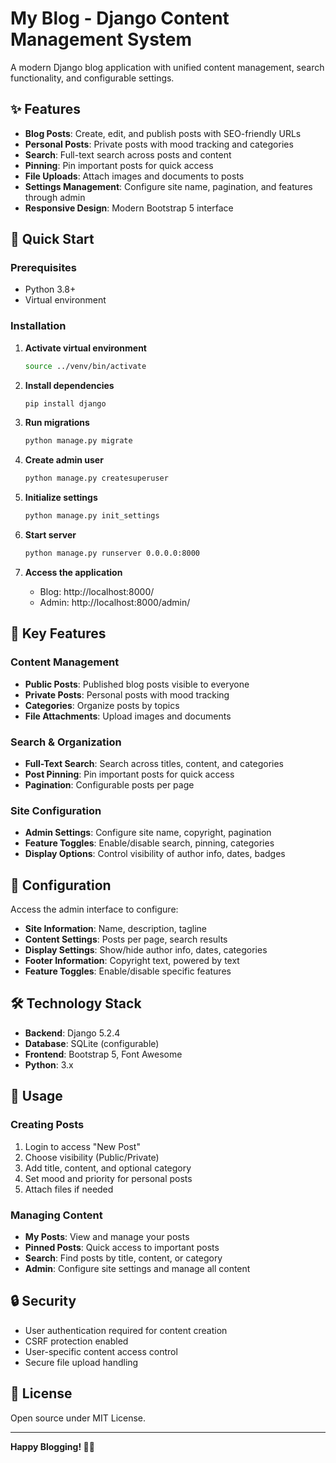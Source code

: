 # My Blog - Django Content Management System

A modern Django blog application with unified content management, search functionality, and configurable settings.

## ✨ Features

- **Blog Posts**: Create, edit, and publish posts with SEO-friendly URLs
- **Personal Posts**: Private posts with mood tracking and categories
- **Search**: Full-text search across posts and content
- **Pinning**: Pin important posts for quick access
- **File Uploads**: Attach images and documents to posts
- **Settings Management**: Configure site name, pagination, and features through admin
- **Responsive Design**: Modern Bootstrap 5 interface

## 🚀 Quick Start

### Prerequisites
- Python 3.8+
- Virtual environment

### Installation

1. **Activate virtual environment**
   ```bash
   source ../venv/bin/activate
   ```

2. **Install dependencies**
   ```bash
   pip install django
   ```

3. **Run migrations**
   ```bash
   python manage.py migrate
   ```

4. **Create admin user**
   ```bash
   python manage.py createsuperuser
   ```

5. **Initialize settings**
   ```bash
   python manage.py init_settings
   ```

6. **Start server**
   ```bash
   python manage.py runserver 0.0.0.0:8000
   ```

7. **Access the application**
   - Blog: http://localhost:8000/
   - Admin: http://localhost:8000/admin/

## 🎯 Key Features

### Content Management
- **Public Posts**: Published blog posts visible to everyone
- **Private Posts**: Personal posts with mood tracking
- **Categories**: Organize posts by topics
- **File Attachments**: Upload images and documents

### Search & Organization
- **Full-Text Search**: Search across titles, content, and categories
- **Post Pinning**: Pin important posts for quick access
- **Pagination**: Configurable posts per page

### Site Configuration
- **Admin Settings**: Configure site name, copyright, pagination
- **Feature Toggles**: Enable/disable search, pinning, categories
- **Display Options**: Control visibility of author info, dates, badges

## 🔧 Configuration

Access the admin interface to configure:
- **Site Information**: Name, description, tagline
- **Content Settings**: Posts per page, search results
- **Display Settings**: Show/hide author info, dates, categories
- **Footer Information**: Copyright text, powered by text
- **Feature Toggles**: Enable/disable specific features

## 🛠️ Technology Stack

- **Backend**: Django 5.2.4
- **Database**: SQLite (configurable)
- **Frontend**: Bootstrap 5, Font Awesome
- **Python**: 3.x

## 📝 Usage

### Creating Posts
1. Login to access "New Post"
2. Choose visibility (Public/Private)
3. Add title, content, and optional category
4. Set mood and priority for personal posts
5. Attach files if needed

### Managing Content
- **My Posts**: View and manage your posts
- **Pinned Posts**: Quick access to important posts
- **Search**: Find posts by title, content, or category
- **Admin**: Configure site settings and manage all content

## 🔒 Security

- User authentication required for content creation
- CSRF protection enabled
- User-specific content access control
- Secure file upload handling

## 📄 License

Open source under MIT License.

---

**Happy Blogging! 📝✨** 
